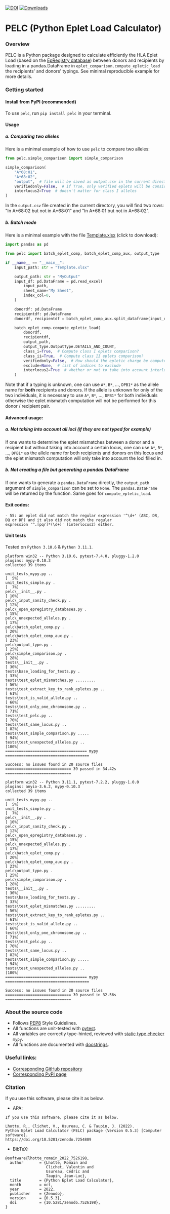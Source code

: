 [![DOI](https://zenodo.org/badge/555576588.svg)](https://zenodo.org/badge/latestdoi/555576588)
[![Downloads](https://pepy.tech/badge/pelc)](https://pepy.tech/project/pelc)
# PELC (Python Eplet Load Calculator)

### Overview
PELC is a Python package designed to calculate efficiently the HLA Eplet Load (based on the
[EpRegistry database](https://www.epregistry.com.br/)) between donors and recipients by loading in a pandas.DataFrame
in `eplet_comparison.compute_epletic_load` the recipients' and donors' typings.  See minimal reproducible example for
more details.


### Getting started
#### Install from PyPI (recommended)
To use `pelc`, run `pip install pelc` in your terminal.


#### Usage

##### a. Comparing two alleles
Here is a minimal example of how to use `pelc` to compare two alleles:
```py
from pelc.simple_comparison import simple_comparison

simple_comparison(
    "A*68:01",
    "A*68:02",
    "output",  # file will be saved as output.csv in the current directory
    verifiedonly=False,  # if True, only verified eplets will be considered, otherwise all eplets will be considered
    interlocus2=True  # doesn't matter for class I alleles
)
```
In the `output.csv` file created in the current directory, you will find two rows: "In A&ast;68:02 but not in 
A&ast;68:01" and "In A&ast;68:01 but not in A&ast;68:02".

##### b. Batch mode
Here is a minimal example with the file [Template.xlsx](https://github.com/MICS-Lab/pelc/raw/main/Template.xlsx)
(click to download):
```py
import pandas as pd

from pelc import batch_eplet_comp, batch_eplet_comp_aux, output_type

if __name__ == "__main__":
    input_path: str = "Template.xlsx"

    output_path: str = "MyOutput"
    input_df: pd.DataFrame = pd.read_excel(
        input_path,
        sheet_name="My Sheet",
        index_col=0,
    )

    donordf: pd.DataFrame
    recipientdf: pd.DataFrame
    donordf, recipientdf = batch_eplet_comp_aux.split_dataframe(input_df)

    batch_eplet_comp.compute_epletic_load(
        donordf,
        recipientdf,
        output_path,
        output_type.OutputType.DETAILS_AND_COUNT,
        class_i=True,  # Compute class I eplets comparison?
        class_ii=True,  # Compute class II eplets comparison?
        verifiedonly=False,  # How should the epletic charge be computed? Verified eplets only? Or all eplets?
        exclude=None,  # list of indices to exclude
        interlocus2=True  # whether or not to take into account interlocus eplets for HLA of class II
    )
```
Note that if a typing is unknown, one can use `A*`, `B*`, ..., `DPB1*` as the allele name for **both** recipients and
donors. If the allele is unknown for only of the two individuals, it is necessary to use `A*`, `B*`, ..., `DPB1*` for
both individuals otherwise the eplet mismatch computation will not be performed for this donor / recipient pair.

#### Advanced usage:
##### a. Not taking into account all loci (if they are not typed for example)
If one wants to determine the eplet mismatches between a donor and a recipient but without taking into account
a certain locus, one can use `A*`, `B*`, ..., `DPB1*` as the allele name for both recipients and donors on this locus
and the eplet mismatch computation will only take into account the loci filled in.

##### b. Not creating a file but generating a pandas.DataFrame
If one wants to generate a `pandas.DataFrame` directly, the `output_path` argument of `simple_comparison` can be 
set to `None`. The `pandas.DataFrame` will be returned by the function. Same goes for `compute_epletic_load`.


#### Exit codes:
```
- 55: an eplet did not match the regular expression '^\d+' (ABC, DR, DQ or DP) and it also did not match the regular
expression '^.[pqr]*(\d+)' (interlocus2) either.
```


#### Unit tests
Tested on `Python 3.10.6` & `Python 3.11.1`.
```
platform win32 -- Python 3.10.6, pytest-7.4.0, pluggy-1.2.0
plugins: mypy-0.10.3
collected 39 items

unit_tests_mypy.py ..                                                    [  5%]
unit_tests_simple.py .                                                   [  7%]
pelc\__init__.py .                                                       [ 10%]
pelc\_input_sanity_check.py .                                            [ 12%]
pelc\_open_epregistry_databases.py .                                     [ 15%]
pelc\_unexpected_alleles.py .                                            [ 17%]
pelc\batch_eplet_comp.py .                                               [ 20%]
pelc\batch_eplet_comp_aux.py .                                           [ 23%]
pelc\output_type.py .                                                    [ 25%]
pelc\simple_comparison.py .                                              [ 28%]
tests\__init__.py .                                                      [ 30%]
tests\base_loading_for_tests.py .                                        [ 33%]
tests\test_eplet_mismatches.py .........                                 [ 56%]
tests\test_extract_key_to_rank_epletes.py ..                             [ 61%]
tests\test_is_valid_allele.py ..                                         [ 66%]
tests\test_only_one_chromosome.py ..                                     [ 71%]
tests\test_pelc.py ..                                                    [ 76%]
tests\test_same_locus.py ..                                              [ 82%]
tests\test_simple_comparison.py .....                                    [ 94%]
tests\test_unexpected_alleles.py ..                                      [100%]
==================================== mypy =====================================

Success: no issues found in 20 source files
============================= 39 passed in 34.42s =============================
```

```
platform win32 -- Python 3.11.1, pytest-7.2.2, pluggy-1.0.0
plugins: anyio-3.6.2, mypy-0.10.3
collected 39 items

unit_tests_mypy.py ..                                                    [  5%]
unit_tests_simple.py .                                                   [  7%]
pelc\__init__.py .                                                       [ 10%]
pelc\_input_sanity_check.py .                                            [ 12%]
pelc\_open_epregistry_databases.py .                                     [ 15%]
pelc\_unexpected_alleles.py .                                            [ 17%]
pelc\batch_eplet_comp.py .                                               [ 20%]
pelc\batch_eplet_comp_aux.py .                                           [ 23%]
pelc\output_type.py .                                                    [ 25%]
pelc\simple_comparison.py .                                              [ 28%]
tests\__init__.py .                                                      [ 30%]
tests\base_loading_for_tests.py .                                        [ 33%]
tests\test_eplet_mismatches.py .........                                 [ 56%]
tests\test_extract_key_to_rank_epletes.py ..                             [ 61%]
tests\test_is_valid_allele.py ..                                         [ 66%]
tests\test_only_one_chromosome.py ..                                     [ 71%]
tests\test_pelc.py ..                                                    [ 76%]
tests\test_same_locus.py ..                                              [ 82%]
tests\test_simple_comparison.py .....                                    [ 94%]
tests\test_unexpected_alleles.py ..                                      [100%]
==================================== mypy =====================================

Success: no issues found in 20 source files
============================= 39 passed in 32.56s =============================
```



### About the source code
- Follows [PEP8](https://peps.python.org/pep-0008/) Style Guidelines.
- All functions are unit-tested with [pytest](https://docs.pytest.org/en/stable/).
- All variables are correctly type-hinted, reviewed with [static type checker](https://mypy.readthedocs.io/en/stable/)
`mypy`.
- All functions are documented with [docstrings](https://www.python.org/dev/peps/pep-0257/).



### Useful links:
- [Corresponding GitHub repository](https://github.com/MICS-Lab/pelc)
- [Corresponding PyPI page](https://pypi.org/project/pelc)



### Citation
If you use this software, please cite it as below.

- APA:
```
If you use this software, please cite it as below. 

Lhotte, R., Clichet, V., Usureau, C. & Taupin, J. (2022). 
Python Eplet Load Calculator (PELC) package (Version 0.5.3) [Computer software].
https://doi.org/10.5281/zenodo.7254809
```

- BibTeX:
```
@software{lhotte_romain_2022_7526198,
  author       = {Lhotte, Romain and
                  Clichet, Valentin and
                  Usureau, Cédric and
                  Taupin, Jean-Luc},
  title        = {Python Eplet Load Calculator},
  month        = oct,
  year         = 2022,
  publisher    = {Zenodo},
  version      = {0.5.3},
  doi          = {10.5281/zenodo.7526198},
}
```
